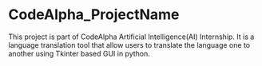 # CodeAlpha_ProjectName
This project is part of CodeAlpha Artificial Intelligence(AI) Internship. It is a language translation tool that allow users to translate the language one to another using Tkinter based GUI in python.
